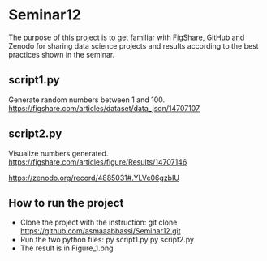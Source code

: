 # Seminar12

The purpose of this project is to get familiar with FigShare, GitHub and Zenodo for sharing data science projects and results according to the best practices shown in the seminar.

## script1.py
Generate random numbers between 1 and 100.
https://figshare.com/articles/dataset/data_json/14707107

## script2.py
Visualize numbers generated.
https://figshare.com/articles/figure/Results/14707146

https://zenodo.org/record/4885031#.YLVe06gzbIU

## How to run the project

* Clone the project with the instruction: git clone https://github.com/asmaaabbassi/Seminar12.git
* Run the two python files:
      py script1.py
      py script2.py
* The result  is in Figure_1.png




